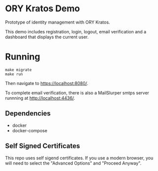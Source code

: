 # ORY Kratos Demo

Prototype of identity management with ORY Kratos.

This demo includes registration, login, logout, email verification and a dashboard that displays the current user.

# Running

```
make migrate
make run
```

Then navigate to [https://localhost:8080/](https://localhost:8080/).

To complete email verification, there is also a MailSlurper smtps server runnning at [http://localhost:4436/](http://localhost:4436/).

## Dependencies

- docker
- docker-compose

## Self Signed Certificates

This repo uses self sigend certificates.
If you use a modern browser, you will need to select the "Advanced Options" and "Proceed Anyway".
